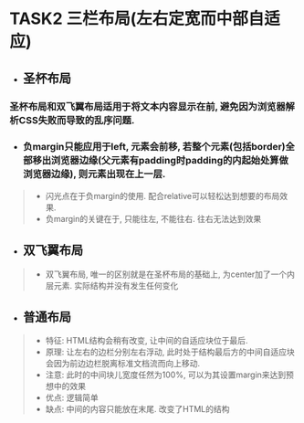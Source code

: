 # TASK2 三栏布局(左右定宽而中部自适应)

- ## 圣杯布局
 ### 圣杯布局和双飞翼布局适用于将文本内容显示在前, 避免因为浏览器解析CSS失败而导致的乱序问题.
- ### 负margin只能应用于left, 元素会前移, 若整个元素(包括border)全部移出浏览器边缘(父元素有padding时padding的内起始处算做浏览器边缘), 则元素出现在上一层.
> - 闪光点在于负margin的使用. 配合relative可以轻松达到想要的布局效果.
> - 负margin的关键在于, 只能往左, 不能往右. 往右无法达到效果
- ## 双飞翼布局
> - 双飞翼布局, 唯一的区别就是在圣杯布局的基础上, 为center加了一个内层元素. 实际结构并没有发生任何变化
- ## 普通布局
> - 特征: HTML结构会稍有改变, 让中间的自适应块位于最后.
> - 原理: 让左右的边栏分别左右浮动, 此时处于结构最后方的中间自适应块会因为前边边栏脱离标准文档流而向上移动. 
> - 注意: 此时的中间块儿宽度任然为100%, 可以为其设置margin来达到预想中的效果
> - 优点: 逻辑简单 
> - 缺点: 中间的内容只能放在末尾. 改变了HTML的结构
